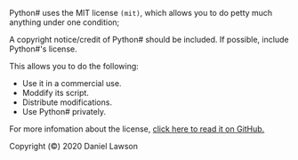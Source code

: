Python# uses the MIT license `(mit)`, which allows you to do petty much anything under one condition;

A copyright notice/credit of Python# should be included. If possible, include Python#'s license.

This allows you to do the following:

- Use it in a commercial use.
- Moddify its script.
- Distribute modifications.
- Use Python# privately.

For more infomation about the license, [click here to read it on GitHub.](https://github.com/Sombrero64/Python-/blob/master/LICENSE)

Copyright (©) 2020 Daniel Lawson
